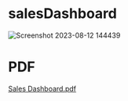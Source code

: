 # salesDashboard

![Screenshot 2023-08-12 144439](https://github.com/maanajipriyanshu/salesDashboard/assets/113748241/2f5e6c8b-1d99-48e2-ba7f-09bce04391ac)


# PDF 
[Sales Dashboard.pdf](https://github.com/maanajipriyanshu/salesDashboard/files/12327014/Sales.Dashboard.pdf)


